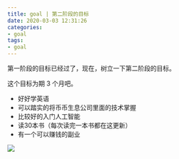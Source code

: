 ```yaml
---
title: goal | 第二阶段的目标
date: 2020-03-03 12:31:26
categories:
- goal
tags:
- goal
---
```

第一阶段的目标已经过了，现在，树立一下第二阶段的目标。

这个目标为期 3 个月吧。

<!-- more -->

- 好好学英语
- 可以踏实的将币币生息公司里面的技术掌握
- 比较好的入门人工智能
- 读30本书（每次读完一本书都在这更新）
- 有一个可以赚钱的副业


![](/images/goal/2.jpg)
